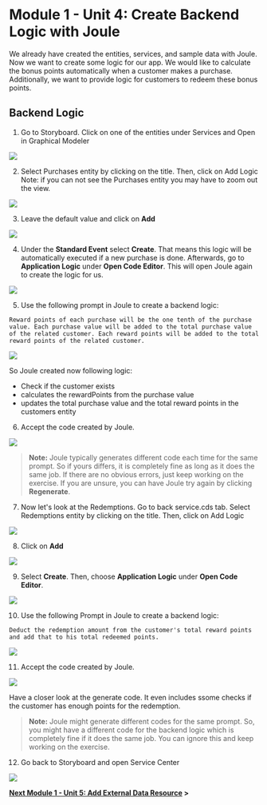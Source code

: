 # Module 1 - Unit 4: Create Backend Logic with Joule  

We already have created the entities, services, and sample data with Joule. Now we want to create some logic for our app. We would like to calculate the bonus points automatically when a customer makes a purchase. Additionally, we want to provide logic for customers to redeem these bonus points.


## Backend Logic

1. Go to Storyboard. Click on one of the entities under Services and Open in Graphical Modeler

![](./Images/251-4_Screenshot_25.png)


2. Select Purchases entity by clicking on the title. Then, click on Add Logic
   Note: if you can not see the Purchases entity you may have to zoom out the view.

![](./Images/251-4_Screenshot_26.png)

3. Leave the default value and click on **Add**

![](./Images/251-4_Screenshot_27.png)

4. Under the **Standard Event** select **Create**. That means this logic will be automatically executed if a new purchase is done.
 Afterwards, go to **Application Logic** under **Open Code Editor**. This will open Joule again to create the logic for us.

![](./Images/251-4_Screenshot_28.png)

5. Use the following prompt in Joule to create a backend logic:

```code
Reward points of each purchase will be the one tenth of the purchase value. Each purchase value will be added to the total purchase value of the related customer. Each reward points will be added to the total reward points of the related customer.
```

![](./Images/251-4_Screenshot_29.png)

So Joule created now following logic:
 - Check if the customer exists
 - calculates the rewardPoints from the purchase value
 - updates the total purchase value and the total reward points in the customers entity

6. Accept the code created by Joule. 

![](./Images/251-4_Screenshot_30.png)


> **Note:**
> Joule typically generates different code each time for the same prompt. So if yours differs, it is completely fine as long as it does the same job. If there are no obvious errors, just keep working on the exercise. If you are unsure, you can have Joule try again by clicking **Regenerate**.  

7. Now let's look at the Redemptions. Go to back service.cds tab. Select Redemptions entity by clicking on the title. Then, click on Add Logic

![](./Images/251-4_Screenshot_31.png)

8. Click on **Add**

![](./Images/251-4_Screenshot_32.png)

9. Select **Create**. Then, choose **Application Logic** under **Open Code Editor**.

![](./Images/251-4_Screenshot_33.png)

10. Use the following Prompt in Joule to create a backend logic:

```code
Deduct the redemption amount from the customer's total reward points and add that to his total redeemed points.
```

![](./Images/251-4_Screenshot_34.png)

11. Accept the code created by Joule. 

![](./Images/251-4_Screenshot_35.png)

Have a closer look at the generate code. It even includes ssome checks if the customer has enough points for the redemption.


> **Note:**
> Joule might generate different codes for the same prompt. So, you might have a different code for the backend logic which is completely fine if it does the same job. You can ignore this and keep working on the exercise.  

12. Go back to Storyboard and open Service Center

![](./Images/251-4_Screenshot_36.png)


**[Next Module 1 - Unit 5: Add External Data Resource](./251-5_Add_External_Data_Resource.md) >**
